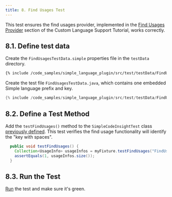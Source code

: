 ```yaml
---
title: 8. Find Usages Test
---
```


This test ensures the find usages provider, implemented in the [Find Usages Provider](/tutorials/custom_language_support/find_usages_provider.md) section of the Custom Language Support Tutorial, works correctly.

## 8.1. Define test data
Create the `FindUsagesTestData.simple` properties file in the `testData` directory.

```bash
{% include /code_samples/simple_language_plugin/src/test/testData/FindUsagesTestData.simple %}
```

Create the test file `FindUsagesTestData.java`, which contains one embedded Simple language prefix and key.

```java
{% include /code_samples/simple_language_plugin/src/test/testData/FindUsagesTestData.java %}
```

## 8.2. Define a Test Method
Add the `testFindUsages()` method to the `SimpleCodeInsightTest` class [previously defined](completion_test.md#define-a-test).
This test verifies the find usage functionality will identify the "key with spaces".

```java
  public void testFindUsages() {
    Collection<UsageInfo> usageInfos = myFixture.testFindUsages("FindUsagesTestData.simple", "FindUsagesTestData.java");
    assertEquals(1, usageInfos.size());
  }
```

## 8.3. Run the Test
[Run](completion_test.md#run-the-test) the test and make sure it's green.

